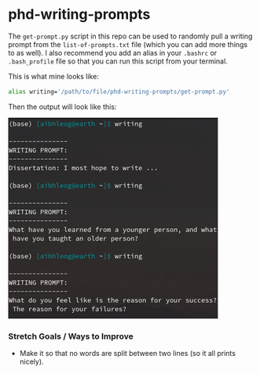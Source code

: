 # phd-writing-prompts
The `get-prompt.py` script in this repo can be used to randomly pull a writing prompt from the `list-of-prompts.txt` file (which you can add more things to as well).  I also recommend you add an alias in your `.bashrc` or `.bash_profile` file so that you can run this script from your terminal.

This is what mine looks like:
```bash
alias writing='/path/to/file/phd-writing-prompts/get-prompt.py'
```

Then the output will look like this:  

![output](output.png)


### Stretch Goals / Ways to Improve
* Make it so that no words are split between two lines (so it all prints nicely).
